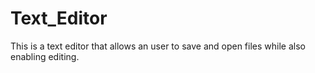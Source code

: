 # Text_Editor
 This is a text editor that allows an user to save and open files while also enabling editing.
